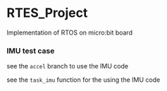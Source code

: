 # RTES_Project
Implementation of RTOS on micro:bit board


### IMU test case

see the `accel` branch to use the IMU code

see the `task_imu` function for the using the IMU code
